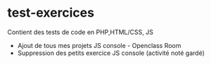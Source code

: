 # test-exercices

Contient des tests de code en PHP,HTML/CSS, JS

- Ajout de tous mes projets JS console - Openclass Room
- Suppression des petits exercice JS console (activité noté gardé)
